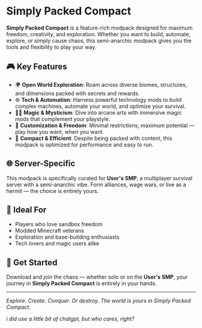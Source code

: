# Simply Packed Compact

**Simply Packed Compact** is a feature-rich modpack designed for maximum freedom, creativity, and exploration. Whether you want to build, automate, explore, or simply cause chaos, this semi-anarchic modpack gives you the tools and flexibility to play your way.

## 🎮 Key Features

- 🌍 **Open World Exploration**: Roam across diverse biomes, structures, and dimensions packed with secrets and rewards.
- ⚙️ **Tech & Automation**: Harness powerful technology mods to build complex machines, automate your world, and optimize your survival.
- 🧙‍♂️ **Magic & Mysticism**: Dive into arcane arts with immersive magic mods that complement your playstyle.
- 🔧 **Customization & Freedom**: Minimal restrictions, maximum potential — play how you want, when you want.
- 🧱 **Compact & Efficient**: Despite being packed with content, this modpack is optimized for performance and easy to run.

## 🌐 Server-Specific

This modpack is specifically curated for **User's SMP**, a multiplayer survival server with a semi-anarchic vibe. Form alliances, wage wars, or live as a hermit — the choice is entirely yours.

## 🧭 Ideal For

- Players who love sandbox freedom
- Modded Minecraft veterans
- Exploration and base-building enthusiasts
- Tech lovers and magic users alike

## 🚀 Get Started

Download and join the chaos — whether solo or on the **User's SMP**, your journey in **Simply Packed Compact** is entirely in your hands.

---

*Explore. Create. Conquer. Or destroy. The world is yours in Simply Packed Compact.*


*i did use a little bit of chatgpt, but who cares, right?*
